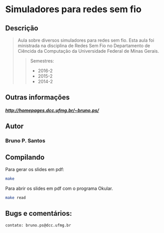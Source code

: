 Simuladores para redes sem fio
=====================================
## Descrição

> Aula sobre diversos simuladores para redes sem fio.
> Esta aula foi ministrada na disciplina de Redes Sem Fio no Departamento de Ciêncida da Computação da Universidade Federal de Minas Gerais.
> > Semestres:
> > * 2016-2
> > * 2015-2
> > * 2014-2

## Outras informações

##### http://homepages.dcc.ufmg.br/~bruno.ps/

## Autor
### Bruno P. Santos

## Compilando

Para gerar os slides em pdf:

```sh
make
```

Para abrir os slides em pdf com o programa Okular.

```sh
make read
```

## Bugs e comentários:

```sh
contato: bruno.ps@dcc.ufmg.br
```
